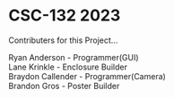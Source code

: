 # CSC-132 2023
Contributers for this Project...

Ryan Anderson - Programmer(GUI)<br>
Lane Krinkle - Enclosure Builder<br>
Braydon Callender - Programmer(Camera)<br>
Brandon Gros - Poster Builder<br>
